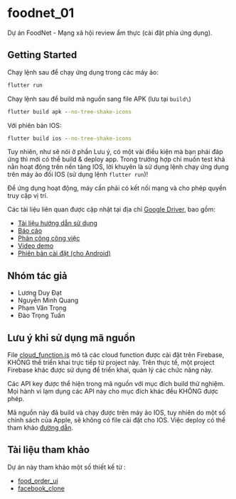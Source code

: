 # foodnet_01

Dự án FoodNet - Mạng xã hội review ẩm thực (cài đặt phía ứng dụng).

## Getting Started

Chạy lệnh sau để chạy ứng dụng trong các máy ảo:

```cmd
flutter run
```

Chạy lệnh sau để build mã nguồn sang file APK (lưu tại ```build\```)

```cmd
flutter build apk --no-tree-shake-icons
```

Với phiên bản IOS:

```cmd
flutter build ios --no-tree-shake-icons
```

Tuy nhiên, như sẽ nói ở phần Lưu ý, có một vài điều kiện mà bạn phái đáp ứng thì mới có thể build & deploy app. Trong trường hợp chỉ muốn test khả nằn hoạt động trên nền tảng IOS, lời khuyên là sử dụng lệnh chạy ứng dụng trên máy ảo đối IOS (sử dụng lệnh ```flutter run```)!


Để ứng dụng hoạt động, máy cần phải có kết nối mạng và cho phép quyền truy cập vị trí.

Các tài liệu liên quan được cập nhật tại địa chỉ [Google Driver](https://drive.google.com/drive/folders/1GCwJzF32qca5T-HzU_95EOmZjZCo5D99?usp=sharing), bao gồm:
* [Tài liệu hướng dẫn sử dụng](https://docs.google.com/document/d/1TiTDeaF_t5___Y3sHM969yky0OKN9ArO/edit?usp=sharing&ouid=101352446849824163988&rtpof=true&sd=true)
* [Báo cáo](https://docs.google.com/document/d/1X1j7BIUgD4pPOVZDAcsCAc9WP_9fThTP/edit?usp=sharing&ouid=101352446849824163988&rtpof=true&sd=true)
* [Phân công công việc](https://docs.google.com/spreadsheets/d/14ROmwByNcetT_ewgx4Gf5Eghc_ls20IkjzbFpV1v3tc/edit?usp=sharing)
* [Video demo](https://youtu.be/Nk5OWpM3rFs)
* [Phiên bản cài đặt (cho Android)](https://drive.google.com/drive/folders/12tNAMTDt_631zcC2YndRZKceum_tzP1n?usp=sharing)

## Nhóm tác giả
* Lương Duy Đạt
* Nguyễn Minh Quang
* Phạm Văn Trọng
* Đào Trọng Tuấn

## Lưu ý khi sử dụng mã nguồn
File [cloud_function.js](cloud_function_define/cloud_function.js) mô tả các cloud function được cài đặt trên Firebase, KHÔNG thể triển khai trực tiếp từ project này. Trên thực tế, một project Firebase khác được sử dụng để triển khai, quản lý các chức năng này.

Các API key được thể hiện trong mã nguồn với mục đích build thử nghiệm. Mọi hành vi lạm dụng các API này cho mục đích khác đều KHÔNG được phép.

Mã nguồn này đã build và chạy được trên máy ảo IOS, tuy nhiên do một số chính sách của Apple, sẽ không có file cài đặt cho IOS.
Việc deploy có thể tham khảo [đường dẫn](https://docs.flutter.dev/deployment/ios).

## Tài liệu tham khảo
Dự án này tham khảo một số thiết kế từ :
* [food_order_ui](https://github.com/iremaysel/food_order_ui)
* [facebook_clone](https://github.com/youssefmarzouk621/facebook-clone)
